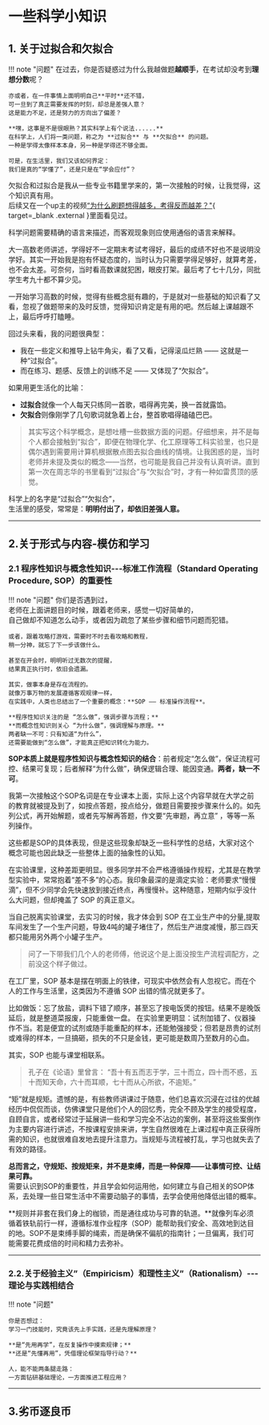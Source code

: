 # 一些科学小知识
## 1. 关于过拟合和欠拟合
!!! note "问题"
    在过去，你是否疑惑过为什么我越做题**越顺手**，在考试却没考到**理想分数**呢？
   
    亦或者，在一件事情上面明明自己**平时**还不错，  
    可一旦到了真正需要发挥的时刻，却总是差强人意？  
    这是能力不足，还是努力的方向出了偏差？  

    **嘿，这事是不是很眼熟？其实科学上有个说法......**  
    在科学上，人们将一类问题，称之为 **过拟合** 与 **欠拟合** 的问题。  
    一种是学得太像样本本身，另一种是学得还不够全面。

    可是，在生活里，我们又该如何界定：  
    我们是真的“学懂了”，还是只是在“学会应付”？ 

欠拟合和过拟合是我从一些专业书籍里学来的，第一次接触的时候，让我觉得，这个知识真有用。  
后续又在一个up主的视频[“为什么刷题想得越多，考得反而越差？"](https://www.bilibili.com/video/BV1D362YpEGL/?spm_id_from=333.1387.list.card_archive.click&vd_source=ff3b9980e34db4253b694278b0a5ad7b){ target=_blank .external }里面看见过。

科学问题需要精确的语言来描述，而客观现象则应使用通俗的语言来解释。

大一高数老师讲述，学得好不一定期末考试考得好，最后的成绩不好也不是说明没学好。其实一开始我是抱有怀疑态度的，当时认为只需要学得足够好，就算考差，也不会太差。可奈何，当时看高数课就犯困，眼皮打架。最后考了七十几分，同批学生考九十都不算少见。

一开始学习高数的时候，觉得有些概念挺有趣的，于是就对一些基础的知识看了又看，忽视了做题带来的及时反馈，觉得知识肯定是有用的吧。然后越上课越跟不上，最后呼呼打瞌睡。

回过头来看，我的问题很典型： 

* 我在一些定义和推导上钻牛角尖，看了又看，记得滚瓜烂熟 —— 这就是一种“过拟合”。  
* 而在练习、题感、反馈上的训练不足 —— 又体现了“欠拟合”。  

如果用更生活化的比喻：  

- **过拟合**就像一个人每天只练同一首歌，唱得再完美，换一首就露馅。  
- **欠拟合**则像刚学了几句歌词就急着上台，整首歌唱得磕磕巴巴。 

>其实写这个科学概念，是想吐槽一些数据方面的问题。仔细想来，并不是每个人都会接触到“拟合”，即便在物理化学、化工原理等工科实验里，也只是偶尔遇到需要用计算机根据散点图去拟合曲线的情境。让我困惑的是，当时老师并未提及类似的概念——当然，也可能是我自己并没有认真听讲。直到第一次在周志华的书里看到“过拟合”与“欠拟合”时，才有一种如雷贯顶的感觉。

科学上的名字是“过拟合”“欠拟合”，  
生活里的感受，常常是：**明明付出了，却依旧差强人意。**  

---

## 2.关于形式与内容-模仿和学习
### 2.1 程序性知识与概念性知识---标准工作流程（Standard Operating Procedure, SOP）的重要性
!!! note "问题"
    你们是否遇到过，  
    老师在上面讲题目的时候，跟着老师来，感觉一切好简单的，  
    自己做却不知道怎么动手，或者因为疏忽了某些步骤和细节问题而犯错。

    或者，跟着攻略打游戏，需要时不时去看攻略和教程，  
    稍一分神，就忘了下一步该做什么。  

    甚至在开会时，明明听过无数次的提醒，  
    结果真正执行时，依旧会遗漏。  

    其实，做事本身是存在流程的。  
    就像万事万物的发展遵循客观规律一样，  
    在实践中，人类也总结出了一个重要的概念：**SOP —— 标准操作流程**。 

    **程序性知识关注的是 “怎么做”，强调步骤与流程；**  
    **而概念性知识则关心 “为什么做”，强调理解与原理。**  
    两者缺一不可：只有知道“为什么”，   
    还需要能做到“怎么做”，才能真正把知识转化为能力。

**SOP本质上就是程序性知识与概念性知识的结合**：前者规定“怎么做”，保证流程可控、结果可复现；后者解释“为什么做”，确保逻辑合理、能因变通。**两者，缺一不可**。

我第一次接触这个SOP名词是在专业课本上面，实际上这个内容早就在大学之前的教育就被提及到了，如按点答题，按点给分，做题目需要按步骤来什么的。如先列公式，再开始解题，或者先写解再答题，作文要“先审题，再立意” ，等等一系列操作。

这些都是SOP的具体表现，但是这些现象却缺乏一些科学性的总结，大家对这个概念可能也因此缺乏一些整体上面的抽象性的认知。

在实验课里，这种差距更明显。很多同学并不会严格遵循操作规程，尤其是在教学型实验中，常常抱着“差不多”的心态。我印象最深的是滴定实验：老师要求“慢慢滴”，但不少同学会先快速放到接近终点，再慢慢补。这种随意，短期内似乎没什么大问题，但却掩盖了 SOP 的真正意义。  

当自己脱离实验课堂，去实习的时候，我才体会到 SOP 在工业生产中的分量,提取车间发生了一个生产问题，导致4吨的罐子堵住了，然后生产进度减慢，那三四天都只能用另外两个小罐子生产。

>问了一下带我们几个人的老师傅，他说这个是上面没按生产流程调配方，之前没这个样子做过。

在工厂里，SOP 基本是摆在明面上的铁律，可现实中依然会有人忽视它。而在个人的工作与生活里，这类因为不遵循 SOP 出错的情况就更多了。

比如做饭：忘了放盐，调料下错了顺序，甚至忘了按电饭煲的按钮。结果不是晚饭延后，就是整道菜报废，只能重做一盘。
在实验里更明显：试剂加错了、仪器操作不当。若是便宜的试剂或随手能重配的样本，还能勉强接受；但若是昂贵的试剂或难得的样本，一旦搞砸，损失的不只是金钱，更可能是数周乃至数月的心血。

其实，SOP 也能与课堂相联系。

>孔子在《论语》里曾言：
>“吾十有五而志于学，三十而立，四十而不惑，五十而知天命，六十而耳顺，七十而从心所欲，不逾矩。”

“矩”就是规矩。遗憾的是，有些教师讲课过于随意，他们总喜欢沉浸在过往的优越经历中侃侃而谈，仿佛课堂只是他们个人的回忆秀，完全不顾及学生的接受程度，自顾自言，或者经常过于延展讲一些和学习完全不沾边的案例，甚至将这些案例作为主要内容进行讲述，不按课程安排来讲，学生自然很难在上课过程中真正获得所需的知识，也就很难自发地去提升注意力。当规矩与流程被打乱，学习也就失去了有效的路径。

**总而言之，守规矩、按规矩来，并不是束缚，而是一种保障——让事情可控、让结果可靠。**  
需要认识到SOP的重要性，并且学会如何运用他，如何建立与自己相关的SOP体系，去处理一些日常生活中不需要动脑子的事情，去学会使用他降低出错的概率。

**规则并非套在我们身上的枷锁，而是通往成功与可靠的轨道。**就像列车必须循着铁轨前行一样，遵循标准作业程序（SOP）能帮助我们安全、高效地到达目的地。SOP不是束缚手脚的绳索，而是确保不偏航的指南针；一旦偏离，我们可能需要花费成倍的时间和精力去弥补。

---

### 2.2.关于经验主义”（Empiricism）和理性主义”（Rationalism）---理论与实践相结合

!!! note "问题"

    你是否想过：  
    学习一门技能时，究竟该先上手实践，还是先理解原理？

    **是“先用再学”，在反复操作中摸索规律；**  
    **还是“先懂再用”，凭借理论框架指导行动？**  

    人，能不能两条腿走路：  
    一方面钻研基础理论，一方面推进工程应用？  






---
## 3.劣币逐良币